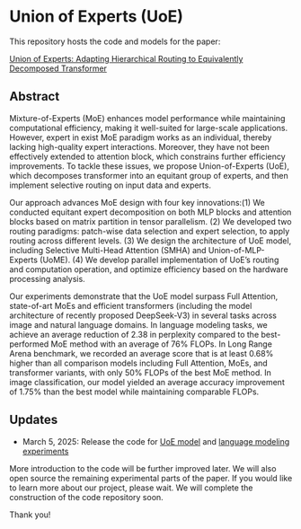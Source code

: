 # Union of Experts (UoE)

This repository hosts the code and models for the paper:

[Union of Experts: Adapting Hierarchical Routing to Equivalently Decomposed Transformer](https://www.arxiv.org/abs/2503.02495)

## Abstract
Mixture-of-Experts (MoE) enhances model performance while maintaining computational efficiency, making it well-suited for large-scale applications. However, expert in exist MoE paradigm works as an individual, thereby lacking high-quality expert interactions. Moreover, they have not been effectively extended to attention block, which constrains further efficiency improvements. To tackle these issues, we propose Union-of-Experts (UoE), which decomposes transformer into an equitant group of experts, and then implement selective routing on input data and experts. 

Our approach advances MoE design with four key innovations:(1) We conducted equitant expert decomposition on both MLP blocks and attention blocks based on matrix partition in tensor parallelism. (2) We developed two routing paradigms: patch-wise data selection and expert selection, to apply routing across different levels. (3) We design the architecture of UoE model, including Selective Multi-Head Attention (SMHA) and Union-of-MLP-Experts (UoME). (4) We develop parallel implementation of UoE’s routing and computation operation, and optimize efficiency based on the hardware processing analysis. 

Our experiments demonstrate that the UoE model surpass Full Attention, state-of-art MoEs and efficient transformers (including the model architecture of recently proposed DeepSeek-V3) in several tasks across image and natural language domains. In language modeling tasks, we achieve an average reduction of 2.38 in perplexity compared to the best-performed MoE method with an average of 76% FLOPs. In Long Range Arena benchmark, we recorded an average score that is at least 0.68% higher than all comparison models including Full Attention, MoEs, and transformer variants, with only 50% FLOPs of the best MoE method. In image classification, our model yielded an average accuracy improvement of 1.75% than the best model while maintaining comparable FLOPs.

## Updates
- March 5, 2025: Release the code for [UoE model](./language_modeling/model) and [language modeling experiments](./language_modeling)

More introduction to the code will be further improved later. We will also open source the remaining experimental parts of the paper. If you would like to learn more about our project, please wait. We will complete the construction of the code repository soon. 

Thank you!
